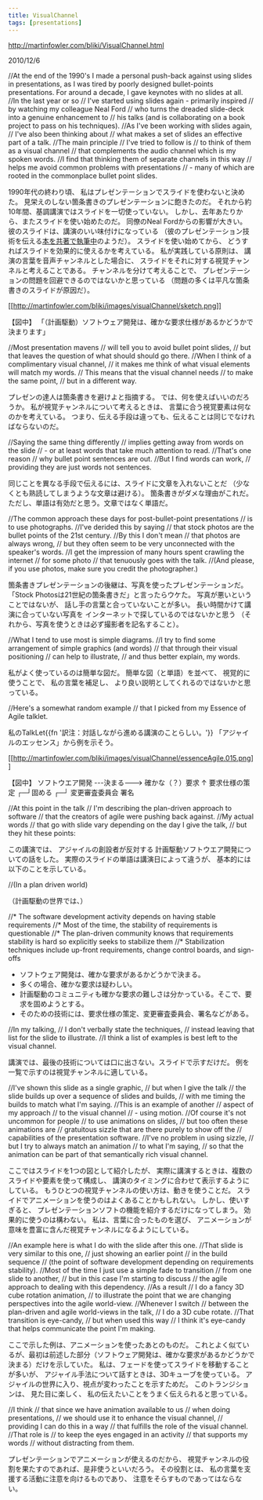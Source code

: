 ```yaml
---
title: VisualChannel
tags: [presentations]
---
```


http://martinfowler.com/bliki/VisualChannel.html

2010/12/6

//At the end of the 1990's I made a personal push-back against using slides in presentations, as I was tired by poorly designed bullet-points presentations. For around a decade, I gave keynotes with no slides at all. 
//In the last year or so 
//	I've started using slides again - primarily inspired 
//	by watching my colleague Neal Ford 
//		who turns the dreaded slide-deck into a genuine enhancement to 
//		his talks (and is collaborating on a book project to pass on his techniques). 
//As I've been working with slides again, 
//	I've also been thinking about 
//	what makes a set of slides an effective part of a talk. 
//The main principle 
//	I've tried to follow is 
//		to think of them as a visual channel 
//	that complements the audio channel which is my spoken words. 
//I find that thinking them of separate channels in this way 
//	helps me avoid common problems with presentations 
//	- many of which are rooted in the commonplace bullet point slides.

1990年代の終わり頃、
私はプレゼンテーションでスライドを使わないと決めた。
見栄えのしない箇条書きのプレゼンテーションに飽きたのだ。
それから約10年間、基調講演ではスライドを一切使っていない。
しかし、去年あたりから、またスライドを使い始めたのだ。
同僚のNeal Fordからの影響が大きい。
彼のスライドは、講演のいい味付けになっている
（彼のプレゼンテーション技術を伝える[本を共著で執筆中](http://presentationpatterns.com/)のようだ）。
スライドを使い始めてから、
どうすればスライドを効果的に使えるかを考えている。
私が実践している原則は、
講演の言葉を音声チャンネルとした場合に、
スライドをそれに対する視覚チャンネルと考えることである。
チャンネルを分けて考えることで、
プレゼンテーションの問題を回避できるのではないかと思っている
（問題の多くは平凡な箇条書きのスライドが原因だ）。

[[http://martinfowler.com/bliki/images/visualChannel/sketch.png]]


 【図中】
 「（計画駆動）ソフトウェア開発は、確かな要求仕様があるかどうかで決まります」

//Most presentation mavens 
//	will tell you to avoid bullet point slides, 
//	but that leaves the question of what should should go there. 
//When I think of a complimentary visual channel, 
//	it makes me think of what visual elements will match my words. 
//	This means that the visual channel needs 
//		to make the same point, 
//		but in a different way.

プレゼンの達人は箇条書きを避けよと指摘する。
では、何を使えばいいのだろうか。
私が視覚チャンネルについて考えるときは、
言葉に合う視覚要素は何なのかを考えている。
つまり、伝える手段は違っても、伝えることは同じでなければならないのだ。

//Saying the same thing differently 
//	implies getting away from words on the slide 
//	- or at least words that take much attention to read. 
//That's one reason 
//	why bullet point sentences are out. 
//But I find words can work, 
//	providing they are just words not sentences.

同じことを異なる手段で伝えるには、スライドに文章を入れないことだ
（少なくとも熟読してしまうような文章は避ける）。
箇条書きがダメな理由がこれだ。
ただし、単語は有効だと思う。文章ではなく単語だ。

//The common approach these days for post-bullet-point presentations 
//	is to use photographs. 
//I've derided this by saying 
//	that stock photos are the bullet points of the 21st century. 
//By this I don't mean 
//	that photos are always wrong, 
//	but they often seem to be very unconnected with the speaker's words. 
//I get the impression of many hours spent crawling the internet 
//	for some photo 
//	that tenuously goes with the talk. 
//(And please, if you use photos, make sure you credit the photographer.)

箇条書きプレゼンテーションの後継は、写真を使ったプレゼンテーションだ。
「Stock Photosは21世紀の箇条書きだ」と言ったらウケた。
写真が悪いということではないが、
話し手の言葉と合っていないことが多い。
長い時間かけて講演に合っていない写真を
インターネットで探しているのではないかと思う
（それから、写真を使うときは必ず撮影者を記名すること）。

//What I tend to use most is simple diagrams. 
//I try to find some arrangement of simple graphics (and words) 
//	that through their visual positioning 
//		can help to illustrate, 
//		and thus better explain, my words.

私がよく使っているのは簡単な図だ。
簡単な図（と単語）を並べて、
視覚的に使うことで、
私の言葉を補足し、
より良い説明としてくれるのではないかと思っている。

//Here's a somewhat random example 
//	that I picked from my Essence of Agile talklet.

私のTalkLet{{fn '訳注：対話しながら進める講演のことらしい。'}}
「アジャイルのエッセンス」から例を示そう。

[[http://martinfowler.com/bliki/images/visualChannel/essenceAgile.015.png]]

 【図中】
 ソフトウエア開発 ---決まる---> 確かな（？）要求
                                  ↑
 要求仕様の策定               ┌─┘固める
                          ┌─┘
             変更審査委員会
                                      署名

//At this point in the talk 
//	I'm describing the plan-driven approach to software 
//	that the creators of agile were pushing back against. 
//My actual words 
//	that go with slide vary depending on the day I give the talk, 
//	but they hit these points:

この講演では、
アジャイルの創設者が反対する
計画駆動ソフトウエア開発についての話をした。
実際のスライドの単語は講演日によって違うが、
基本的には以下のことを示している。

//(In a plan driven world)

（計画駆動の世界では、）

//* The software development activity depends on having stable requirements
//* Most of the time, the stability of requirements is questionable
//* The plan-driven community knows that requirements stability is hard so explicitly seeks to stabilize them
//* Stabilization techniques include up-front requirements, change control boards, and sign-offs

* ソフトウェア開発は、確かな要求があるかどうかで決まる。
* 多くの場合、確かな要求は疑わしい。
* 計画駆動のコミュニティも確かな要求の難しさは分かっている。そこで、要求を固めようとする。
* そのための技術には、要求仕様の策定、変更審査委員会、署名などがある。

//In my talking, 
//	I don't verbally state the techniques, 
//	instead leaving that list for the slide to illustrate. 
//I think a list of examples is best left to the visual channel.

講演では、最後の技術については口に出さない。スライドで示すだけだ。
例を一覧で示すのは視覚チャンネルに適している。

//I've shown this slide as a single graphic, 
//	but when I give the talk 
//	the slide builds up over a sequence of slides and builds, 
//	with me timing the builds to match what I'm saying. 
//This is an example of another 
//	aspect of my approach 
//	to the visual channel 
//	- using motion. 
//Of course it's not uncommon for people 
//	to use animations on slides, 
//	but too often these animations are 
//		gratuitous sizzle that are there purely to show off the 
//			capabilities of the presentation software. 
//I've no problem in using sizzle, 
//	but I try to always match an animation 
//		to what I'm saying, 
//		so that the animation can be part of that semantically rich visual channel.

ここではスライドを1つの図として紹介したが、
実際に講演するときは、複数のスライドや要素を使って構成し、
講演のタイミングに合わせて表示するようにしている。
もうひとつの視覚チャンネルの使い方は、動きを使うことだ。
スライドでアニメーションを使うのはよくあることかもしれない。
しかし、使いすぎると、
プレゼンテーションソフトの機能を紹介するだけになってしまう。
効果的に使うのは構わない。
私は、言葉に合ったものを選び、
アニメーションが意味を豊富に含んだ視覚チャンネルになるようにしている。

//An example here is what I do with the slide after this one. 
//That slide is very similar to this one, 
//	just showing an earlier point 
//	in the build sequence 
//	(the point of software development depending on requirements stability). 
//Most of the time I just use a simple fade to transition 
//		from one slide to another, 
//		but in this case I'm starting to discuss 
//		the agile approach to dealing with this dependency. 
//As a result 
//	I do a fancy 3D cube rotation animation, 
//		to illustrate the point that we are changing perspectives into the agile world-view. 
//Whenever I switch 
//	between the plan-driven and agile world-views in the talk, 
//	I do a 3D cube rotate. 
//That transition is eye-candy, 
//	but when used this way 
//	I think it's eye-candy that helps communicate the point I'm making.

ここで示した例は、アニメーションを使ったあとのものだ。
これとよく似ているが、最初は前述した部分（ソフトウェア開発は、確かな要求があるかどうかで決まる）だけを示していた。
私は、フェードを使ってスライドを移動することが多いが、
アジャイル手法について話すときは、3Dキューブを使っている。
アジャイルの世界に入り、視点が変わったことを示すためだ。
このトランジションは、
見た目に楽しく、
私の伝えたいことをうまく伝えられると思っている。

//I think 
//	that since we have animation available to us 
//	when doing presentations, 
//	we should use it to enhance the visual channel, 
//	providing I can do this in a way 
//		that fulfills the role of the visual channel. 
//That role is 
//	to keep the eyes engaged in an activity 
//		that supports my words 
//		without distracting from them.

プレゼンテーションでアニメーションが使えるのだから、
視覚チャンネルの役割を果たすのであれば、是非使うといいだろう。
その役割とは、
私の言葉を支援する活動に注意を向けるものであり、
注意をそらすものであってはならない。
